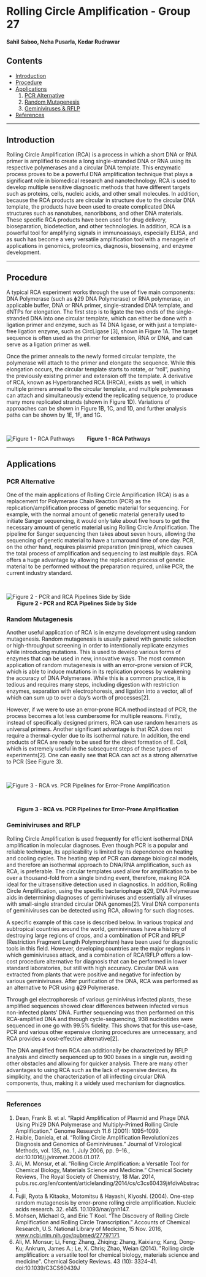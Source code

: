 
# Rolling Circle Amplification - Group 27
#### Sahil Saboo, Neha Pusarla, Kedar Rudrawar

## Contents
- [Introduction](#Introduction)
- [Procedure](#Procedure)
- [Applications](#Applications)
  1. [PCR Alternative](#PCR-Alternative)
  2. [Random Mutagenesis](#Random-Mutagenesis)
  3. [Geminiviruses & RFLP](#Geminiviruses-and-RFLP)
- [References](#References)


---

## Introduction

Rolling Circle Amplification (RCA) is a process in which a short DNA or RNA primer is amplified to create a long single-stranded DNA or RNA using its respective polymerases and a circular DNA template. This enzymatic process proves to be a powerful DNA amplification technique that plays a significant role in biomedical research and nanotechnology. RCA is used to develop multiple sensitive diagnostic methods that have different targets such as proteins, cells, nucleic acids, and other small molecules. In addition, because the RCA products are circular in structure due to the circular DNA template, the products have been used to create complicated DNA structures such as nanotubes, nanoribbons, and other DNA materials. These specific RCA products have been used for drug delivery, bioseparation, biodetection, and other technologies. In addition, RCA is a powerful tool for amplifying signals in immunoassays, especially ELISA, and as such has become a very versatile amplification tool with a menagerie of applications in genomics, proteomics, diagnosis, biosensing, and enzyme development. 

---

## Procedure

A typical RCA experiment works through the use of five main components: DNA Polymerase (such as ɸ29 DNA Polymerase) or RNA polymerase, an applicable buffer, DNA or RNA primer, single-stranded DNA template, and dNTPs for elongation. The first step is to ligate the two ends of the single-stranded DNA into one circular template, which can either be done with a ligation primer and enzyme, such as T4 DNA ligase, or with just a template-free ligation enzyme, such as CircLigase [3], shown in Figure 1A. The target sequence is often used as the primer for extension, RNA or DNA, and can serve as a ligation primer as well. 

Once the primer anneals to the newly formed circular template, the polymerase will attach to the primer and elongate the sequence. While this elongation occurs, the circular template starts to rotate, or “roll”, pushing the previously existing primer and extension off the template. A derivative of RCA, known as Hyperbranched RCA (HRCA), exists as well, in which multiple primers anneal to the circular template, and multiple polymerases can attach and simultaneously extend the replicating sequence, to produce many more replicated strands (shown in Figure 1D). Variations of approaches can be shown in Figure 1B, 1C, and 1D, and further analysis paths can be shown by 1E, 1F, and 1G. 



<br />

![Figure 1 - RCA Pathways](https://github.com/npusarla/BENG183_Final_Projects_FALL2019/blob/master/Images/Figure1.png)
&nbsp; &nbsp; &nbsp; &nbsp;**Figure 1 - RCA Pathways**
<br />

---

## Applications

### PCR Alternative

One of the main applications of Rolling Circle Amplification (RCA) is as a replacement for Polymerase Chain Reaction (PCR) as the replication/amplification process of genetic material for sequencing. For example, with the normal amount of genetic material generally used to initiate Sanger sequencing, it would only take about five hours to get the necessary amount of genetic material using Rolling Circle Amplification. The pipeline for Sanger sequencing then takes about seven hours, allowing the sequencing of genetic material to have a turnaround time of one day. PCR, on the other hand, requires plasmid preparation (miniprep), which causes the total process of amplification and sequencing to last multiple days. RCA offers a huge advantage by allowing the replication process of genetic material to be performed without the preparation required, unlike PCR, the current industry standard.

<br />

![Figure 2 - PCR and RCA Pipelines Side by Side](https://github.com/npusarla/BENG183_Final_Projects_FALL2019/blob/master/Images/smallerPNG.jpg)
</br>
&nbsp; &nbsp; &nbsp; &nbsp;**Figure 2 - PCR and RCA Pipelines Side by Side**

### Random Mutagenesis

Another useful application of RCA is in enzyme development using random mutagenesis. Random mutagenesis is usually paired with genetic selection or high-throughput screening in order to intentionally replicate enzymes while introducing mutations. This is used to develop various forms of enzymes that can be used in new, innovative ways. The most common application of random mutagenesis is with an error-prone version of PCR, which is able to induce mutations in its replication process by weakening the accuracy of DNA Polymerase. While this is a common practice, it is tedious and requires many steps, including digestion with restriction enzymes, separation with electrophoresis, and ligation into a vector, all of which can sum up to over a day’s worth of processes[2]. 

However, if we were to use an error-prone RCA method instead of PCR, the process becomes a lot less cumbersome for multiple reasons. Firstly, instead of specifically designed primers, RCA can use random hexamers as universal primers. Another significant advantage is that RCA does not require a thermal-cycler due to its isothermal nature. In addition, the end products of RCA are ready to be used for the direct formation of E. Coli, which is extremely useful in the subsequent steps of these types of experiments[2]. One can easily see that RCA can act as a strong alternative to PCR (See Figure 3). 

<br />

![Figure 3 - RCA vs. PCR Pipelines for Error-Prone Amplification](https://github.com/npusarla/BENG183_Final_Projects_FALL2019/blob/master/Images/Figure3.jpeg)

<br />

&nbsp; &nbsp; &nbsp; &nbsp;**Figure 3 - RCA vs. PCR Pipelines for Error-Prone Amplification**
<br />

### Geminiviruses and RFLP

Rolling Circle Amplification is used frequently for efficient isothermal DNA amplification in molecular diagnoses. Even though PCR is a popular and reliable technique, its applicability is limited by its dependence on heating and cooling cycles. The heating step of PCR can damage biological models, and therefore an isothermal approach to DNA/RNA amplification, such as RCA, is preferable. The circular templates used allow for amplification to be over a thousand-fold from a single binding event, therefore, making RCA ideal for the ultrasensitive detection used in diagnostics. In addition, Rolling Circle Amplification, using the specific bacteriophage ɸ29, DNA Polymerase aids in determining diagnoses of geminiviruses and essentially all viruses with small-single stranded circular DNA genomes[2]. Viral DNA components of geminiviruses can be detected using RCA, allowing for such diagnoses. 

A specific example of this case is described below. In various tropical and subtropical countries around the world, geminiviruses have a history of destroying large regions of crops, and a combination of PCR and RFLP (Restriction Fragment Length Polymorphism) have been used for diagnostic tools in this field. However, developing countries are the major regions in which geminiviruses attack, and a combination of RCA/RFLP offers a low-cost procedure alternative for diagnosis that can be performed in lower standard laboratories, but still with high accuracy. Circular DNA was extracted from plants that were positive and negative for infection by various geminiviruses. After purification of the DNA, RCA was performed as an alternative to PCR using ɸ29 Polymerase. 

Through gel electrophoresis of various geminivirus infected plants, these amplified sequences showed clear differences between infected versus non-infected plants’ DNA. Further sequencing was then performed on this RCA-amplified DNA and through cycle-sequencing, 938 nucleotides were sequenced in one go with 99.5% fidelity. This shows that for this use-case, PCR and various other expensive cloning procedures are unnecessary, and RCA provides a cost-effective alternative[2].

The DNA amplified from RCA can additionally be characterized by RFLP analysis and directly sequenced up to 900 bases in a single run, avoiding other obstacles and allowing for quicker analysis. There are many other advantages to using RCA such as the lack of expensive devices, its simplicity, and the characterization of all infecting circular DNA components, thus, making it a widely used mechanism for diagnostics. 


---

### References 

1. Dean, Frank B. et al. “Rapid Amplification of Plasmid and Phage DNA Using Phi29 DNA Polymerase and Multiply-Primed Rolling Circle Amplification.” Genome Research 11.6 (2001): 1095–1099. 
2. Haible, Daniela, et al. “Rolling Circle Amplification Revolutionizes Diagnosis and Genomics of Geminiviruses.” Journal of Virological Methods, vol. 135, no. 1, July 2006, pp. 9–16., doi:10.1016/j.jviromet.2006.01.017. 
3. Ali, M. Monsur, et al. “Rolling Circle Amplification: a Versatile Tool for Chemical Biology, Materials Science and Medicine.” Chemical Society Reviews, The Royal Society of Chemistry, 18 Mar. 2014, pubs.rsc.org/en/content/articlelanding/2014/cs/c3cs60439j#!divAbstract. 
4. Fujii, Ryota & Kitaoka, Motomitsu & Hayashi, Kiyoshi. (2004). One-step random mutagenesis by error-prone rolling circle amplification. Nucleic acids research. 32. e145. 10.1093/nar/gnh147. 
5. Mohsen, Michael G, and Eric T Kool. “The Discovery of Rolling Circle Amplification and Rolling Circle Transcription.” Accounts of Chemical Research, U.S. National Library of Medicine, 15 Nov. 2016, www.ncbi.nlm.nih.gov/pubmed/27797171.
6. Ali, M. Monsur; Li, Feng; Zhang, Zhiqing; Zhang, Kaixiang; Kang, Dong-Ku; Ankrum, James A.; Le, X. Chris; Zhao, Weian (2014). "Rolling circle amplification: a versatile tool for chemical biology, materials science and medicine". Chemical Society Reviews. 43 (10): 3324–41. doi:10.1039/C3CS60439J




